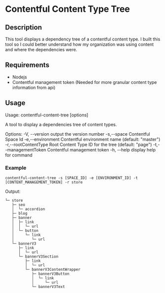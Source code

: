 # Contentful Content Type Tree

## Description
This tool displays a dependency tree of a contentful content type. I built this tool so I could better understand how my organization was using content and where the dependencies were.

## Requirements
- Nodejs
- Contentful management token (Needed for more granular content type information from api)

## Usage
Usage: contentful-content-tree [options]

A tool to display a dependencies tree of content types.

Options:
  -V, --version                 output the version number
  -s,--space <value>            Contentful Space Id
  -e,--environment <value>      Contentful environment name (default: "master")
  -r,--rootContentType <value>  Root Content Type ID for the tree (default: "page")
  -t,--managementToken <value>  Contentful management token
  -h, --help                    display help for command


### Example
`contentful-content-tree -s [SPACE_ID] -e [ENVIRONMENT_ID] -t [CONTENT_MANAGEMENT_TOKEN] -r store`

Output:
```
└─ store
   ├─ seo
   │  └─ accordion
   ├─ blog
   ├─ banner
   │  ├─ link
   │  │  └─ url
   │  └─ button
   │     └─ link
   │        └─ url
   └─ bannerV3
      ├─ link
      │  └─ url
      └─ bannerV3Section
         ├─ link
         │  └─ url
         └─ bannerV3ContentWrapper
            ├─ bannerV3Button
            │  └─ link
            │     └─ url
            └─ bannerV3Text
```